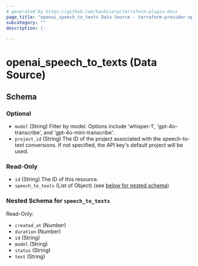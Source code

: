 ```yaml
---
# generated by https://github.com/hashicorp/terraform-plugin-docs
page_title: "openai_speech_to_texts Data Source - terraform-provider-openai"
subcategory: ""
description: |-
  
---
```


# openai_speech_to_texts (Data Source)





<!-- schema generated by tfplugindocs -->
## Schema

### Optional

- `model` (String) Filter by model. Options include 'whisper-1', 'gpt-4o-transcribe', and 'gpt-4o-mini-transcribe'.
- `project_id` (String) The ID of the project associated with the speech-to-text conversions. If not specified, the API key's default project will be used.

### Read-Only

- `id` (String) The ID of this resource.
- `speech_to_texts` (List of Object) (see [below for nested schema](#nestedatt--speech_to_texts))

<a id="nestedatt--speech_to_texts"></a>
### Nested Schema for `speech_to_texts`

Read-Only:

- `created_at` (Number)
- `duration` (Number)
- `id` (String)
- `model` (String)
- `status` (String)
- `text` (String)
